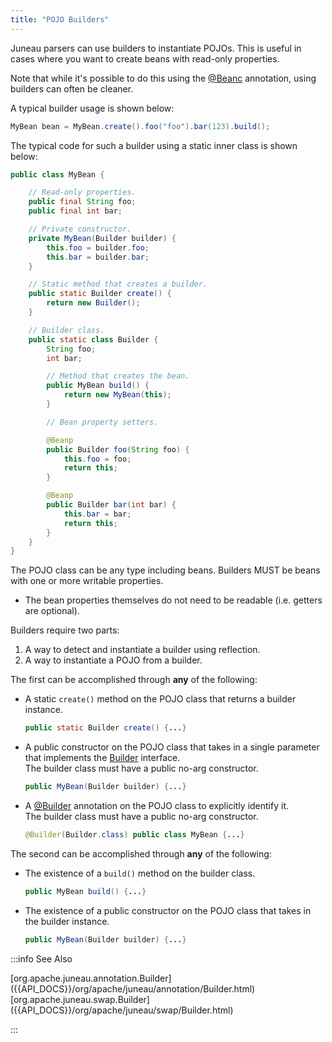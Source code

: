 ```yaml
---
title: "POJO Builders"
---
```


Juneau parsers can use builders to instantiate POJOs.
This is useful in cases where you want to create beans with read-only properties.

Note that while it's possible to do this using the [@Beanc]({{API_DOCS}}/org/apache/juneau/annotation/Beanc.html)
annotation, using builders can often be cleaner.

A typical builder usage is shown below:

```java
MyBean bean = MyBean.create().foo("foo").bar(123).build();
```

The typical code for such a builder using a static inner class is shown below:

```java
public class MyBean {

    // Read-only properties.
    public final String foo;
    public final int bar;

    // Private constructor.
    private MyBean(Builder builder) {
        this.foo = builder.foo;
        this.bar = builder.bar;
    }

    // Static method that creates a builder.
    public static Builder create() {
        return new Builder();
    }

    // Builder class.
    public static class Builder {
        String foo;
        int bar;

        // Method that creates the bean.
        public MyBean build() {
            return new MyBean(this);
        }

        // Bean property setters.

        @Beanp
        public Builder foo(String foo) {
            this.foo = foo;
            return this;
        }

        @Beanp
        public Builder bar(int bar) {
            this.bar = bar;
            return this;
        }
    }
}
```

The POJO class can be any type including beans.
Builders MUST be beans with one or more writable properties.

 - The bean properties themselves do not need to be readable (i.e. getters are optional).

Builders require two parts:

1. A way to detect and instantiate a builder using reflection.
2. A way to instantiate a POJO from a builder.

The first can be accomplished through **any** of the following:

- A static `create()` method on the POJO class that returns a builder instance.  
  ```java
  public static Builder create() {...}
  ```
- A public constructor on the POJO class that takes in a single parameter that implements the [Builder]({{API_DOCS}}/org/apache/juneau/swap/Builder.html) interface.  
  The builder class must have a public no-arg constructor.  
  ```java
  public MyBean(Builder builder) {...}
  ```
- A [@Builder]({{API_DOCS}}/org/apache/juneau/annotation/Builder.html) annotation on the POJO class to explicitly identify it.  
  The builder class must have a public no-arg constructor.
  ```java
  @Builder(Builder.class) public class MyBean {...}
  ```

The second can be accomplished through **any** of the following:

- The existence of a `build()` method on the builder class.
  ```java
  public MyBean build() {...}
  ```
- The existence of a public constructor on the POJO class that takes in the builder instance.  
  ```java
  public MyBean(Builder builder) {...}
  ```

:::info See Also

<tree>
<node-0><java-annotation>[org.apache.juneau.annotation.Builder]({{API_DOCS}}/org/apache/juneau/annotation/Builder.html)</java-annotation></node-0>
<node-0><java-abstract-class>[org.apache.juneau.swap.Builder]({{API_DOCS}}/org/apache/juneau/swap/Builder.html)</java-abstract-class></node-0>
</tree>

:::